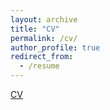 ```yaml
---
layout: archive
title: "CV"
permalink: /cv/
author_profile: true
redirect_from:
  - /resume
---
```


<a href="https://adrien-berard.github.io/website.github.io/files/Academic_CV_Adrien_Berard-2024.pdf" target="_blank">CV</a>

